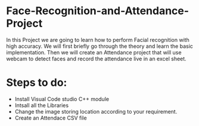 # Face-Recognition-and-Attendance-Project
In this Project we are going to learn how to perform Facial recognition with high accuracy. We will first briefly go through the theory and learn the basic implementation. Then we will create an Attendance project that will use webcam to detect faces and record the attendance live in an excel sheet.

# Steps to do:
* Install Visual Code studio C++ module
* Intsall all the Libraries
* Change the image storing location according to your requirement.
* Create an Attendace CSV file 
